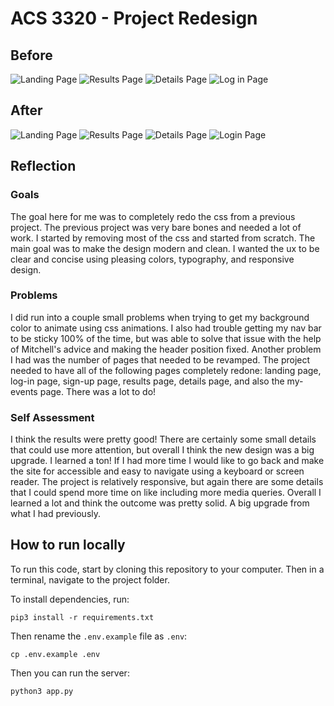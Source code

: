 # ACS 3320 - Project Redesign

## Before
![Landing Page](https://imgur.com/uGqmvtj.png#gh-dark-mode-only)
![Results Page](https://imgur.com/7tj82Cy.png#gh-dark-mode-only)
![Details Page](https://imgur.com/ODLfZ3V.png#gh-dark-mode-only)
![Log in Page](https://imgur.com/KZdiPQP.png#gh-dark-mode-only)


## After
![Landing Page](https://imgur.com/rak3BRL.png#gh-dark-mode-only)
![Results Page](https://imgur.com/f1KUPzk.png#gh-dark-mode-only)
![Details Page](https://imgur.com/a1738gY.png#gh-dark-mode-only)
![Login Page](https://imgur.com/gMkjBmo.png#gh-dark-mode-only)

## Reflection

### Goals
The goal here for me was to completely redo the css from a previous project. The previous project was very bare bones and needed a lot of work. I started by removing most of the css and started from scratch. The main goal was to make the design modern and clean. I wanted the ux to be clear and concise using pleasing colors, typography, and responsive design.

### Problems
I did run into a couple small problems when trying to get my background color to animate using css animations. I also had trouble getting my nav bar to be sticky 100% of the time, but was able to solve that issue with the help of Mitchell's advice and making the header position fixed. Another problem I had was the number of pages that needed to be revamped. The project needed to have all of the following pages completely redone: landing page, log-in page, sign-up page, results page, details page, and also the my-events page. There was a lot to do!

### Self Assessment
I think the results were pretty good! There are certainly some small details that could use more attention, but overall I think the new design was a big upgrade. I learned a ton! If I had more time I would like to go back and make the site for accessible and easy to navigate using a keyboard or screen reader. The project is relatively responsive, but again there are some details that I could spend more time on like including more media queries. Overall I learned a lot and think the outcome was pretty solid. A big upgrade from what I had previously.


## How to run locally

To run this code, start by cloning this repository to your computer. Then in a terminal, navigate to the project folder.

To install dependencies, run:

```
pip3 install -r requirements.txt
```

Then rename the `.env.example` file as `.env`:

```
cp .env.example .env
```

Then you can run the server:

```
python3 app.py
```
